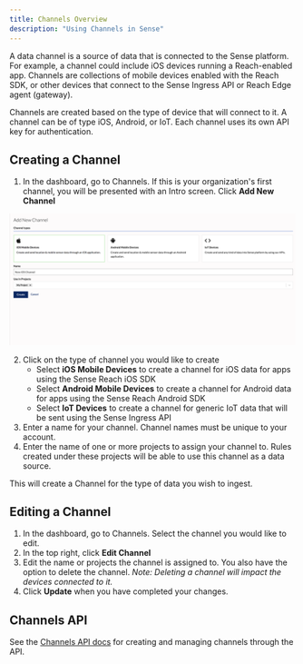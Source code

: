 ```yaml
---
title: Channels Overview
description: "Using Channels in Sense"
---
```


A data channel is a source of data that is connected to the Sense platform. For example, a channel could include iOS devices running a Reach-enabled app. Channels are collections of mobile devices enabled with the Reach SDK, or other devices that connect to the Sense Ingress API or Reach Edge agent (gateway).

Channels are created based on the type of device that will connect to it. A channel can be of type iOS, Android, or IoT. Each channel uses its own API key for authentication.

## Creating a Channel

1.  In the dashboard, go to Channels. If this is your organization's first channel, you will be presented with an Intro screen. Click **Add New Channel**

![](./images/add_new_channel.png)

2.  Click on the type of channel you would like to create
    -  Select **iOS Mobile Devices** to create a channel for iOS data for apps using the Sense Reach iOS SDK
    -  Select **Android Mobile Devices** to create a channel for Android data for apps using the Sense Reach Android SDK
    -  Select **IoT Devices** to create a channel for generic IoT data that will be sent using the Sense Ingress API
3.  Enter a name for your channel. Channel names must be unique to your account.
4. 	Enter the name of one or more projects to assign your channel to. Rules created under these projects will be able to use this channel as a data source.

This will create a Channel for the type of data you wish to ingest.

## Editing a Channel

1. In the dashboard, go to Channels. Select the channel you would like to edit.
2. In the top right, click **Edit Channel**
3. Edit the name or projects the channel is assigned to. You also have the option to delete the channel. _Note: Deleting a channel will impact the devices connected to it._
4. Click **Update** when you have completed your changes.

## Channels API

See the [Channels API docs](/apis/sense-api#tag/channels) for creating and managing channels through the API.

